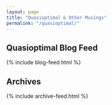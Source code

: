 ```yaml
---
layout: page
title: "Quasioptimal & Other Musings"
permalink: "/quasioptimal/"
---
```


## Quasioptimal Blog Feed

{% include blog-feed.html %}


## Archives

{% include archive-feed.html %}